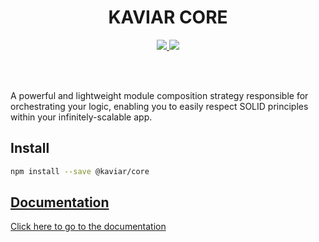 <h1 align="center">KAVIAR CORE</h1>

<p align="center">
  <a href="https://travis-ci.org/kaviarjs/core">
    <img src="https://api.travis-ci.org/kaviarjs/core.svg?branch=master" />
  </a>
  <a href="https://coveralls.io/github/kaviarjs/core?branch=master">
    <img src="https://coveralls.io/repos/github/kaviarjs/core/badge.svg?branch=master" />
  </a>
</p>

<br />
<br />

A powerful and lightweight module composition strategy responsible for orchestrating your logic, enabling you to easily respect SOLID principles within your infinitely-scalable app.

## Install

```bash
npm install --save @kaviar/core
```

## [Documentation](./DOCUMENTATION.md)

[Click here to go to the documentation](./DOCUMENTATION.md)
